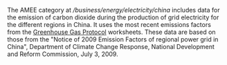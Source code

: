 The AMEE category at */business/energy/electricity/china* includes data
for the emission of carbon dioxide during the production of grid
electricity for the different regions in China. It uses the most recent
emissions factors from the [Greenhouse Gas
Protocol](http://www.ghgprotocol.org/calculation-tools/all-tools)
worksheets. These data are based on those from the "Notice of 2009
Emission Factors of regional power grid in China", Department of Climate
Change Response, National Development and Reform Commission, July 3,
2009.
